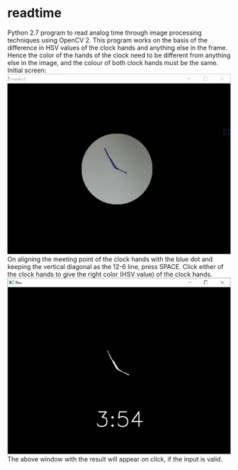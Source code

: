# readtime
Python 2.7 program to read analog time through image processing techniques using OpenCV 2.
This program works on the basis of the difference in HSV values of the clock hands and anything else in the frame. Hence the color of the hands of the clock need to be different from anything else in the image, and the colour of both clock hands must be the same.
Initial screen:
![Startup screen on running timeread.py](/timeread1.png?raw=true)
On aligning the meeting point of the clock hands with the blue dot and keeping the vertical diagonal as the 12-6 line, press SPACE.
Click either of the clock hands to give the right color (HSV value) of the clock hands.
![Result window](/timeread2.png?raw=true)
The above window with the result will appear on click, if the input is valid.
